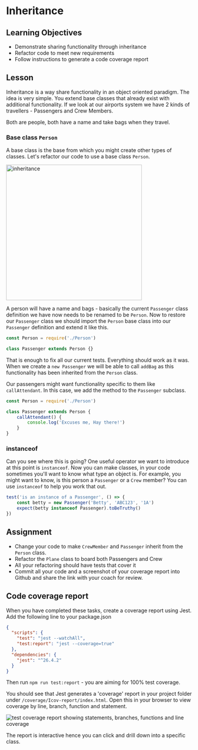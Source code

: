 # Inheritance

## Learning Objectives
* Demonstrate sharing functionality through inheritance
* Refactor code to meet new requirements
* Follow instructions to generate a code coverage report

## Lesson
Inheritance is a way share functionality in an object oriented paradigm. The idea is very simple. You extend base classes that already exist with additional functionality. If we look at our airports system we have 2 kinds of travellers - Passengers and Crew Members.

Both are people, both have a name and take bags when they travel. 

### Base class `Person`

A base class is the base from which you might create other types of classes. Let's refactor our code to use a base class `Person`. 

<img width="368" alt="inheritance" src="https://user-images.githubusercontent.com/1316724/129386728-8729cbff-5b93-4e34-93ab-c0fc48cd3e32.PNG">

A person will have a name and bags - basically the current `Passenger` class definition we have now needs to be renamed to be `Person`. Now to restore our `Passenger` class we should import the `Person` base class into our `Passenger` definition and extend it like this.

```javascript
const Person = require('./Person')

class Passenger extends Person {}
```
That is enough to fix all our current tests. Everything should work as it was. When we create a `new Passenger` we will be able to call `addBag` as this functionality has been inherited from the `Person` class. 

Our passengers might want functionality specific to them like `callAttendant`. In this case, we add the method to the `Passenger` subclass.

```javascript
const Person = require('./Person')

class Passenger extends Person {
    callAttendant() {
        console.log('Excuses me, Hay there!')
    }
}
```

### instanceof
Can you see where this is going? One useful operator we want to introduce at this point is `instanceof`. Now you can make classes, in your code sometimes you'll want to know what type an object is. For example, you might want to know, is this person a `Passenger` or a `Crew` member? You can use `instanceof` to help you work that out.

```javascript
test('is an instance of a Passenger', () => {
    const betty = new Passenger('Betty', 'ABC123', '1A')
    expect(betty instanceof Passenger).toBeTruthy()
})
```

## Assignment
* Change your code to make `CrewMember` and `Passenger` inherit from the `Person` class.
* Refactor the `Plane` class to board both Passengers and Crew 
* All your refactoring should have tests that cover it
* Commit all your code and a screenshot of your coverage report into Github and share the link with your coach for review.

## Code coverage report

When you have completed these tasks, create a coverage report using Jest. Add the following line to your package.json

```json
{
  "scripts": {
    "test": "jest --watchAll",
    "test:report": "jest --coverage=true"
  },
  "dependencies": {
    "jest": "^26.4.2"
  }
}
```
Then run `npm run test:report` - you are aiming for 100% test coverage. 

You should see that Jest generates a 'coverage' report in your project folder under `/coverage/Icov-report/index.html`. Open this in your browser to view coverage by line, branch, function and statement.

![test coverage report showing statements, branches, functions and line coverage](https://user-images.githubusercontent.com/4499581/93334401-cc627a00-f81c-11ea-9c98-4825235c06a4.png)

The report is interactive hence you can click and drill down into a specific class.
